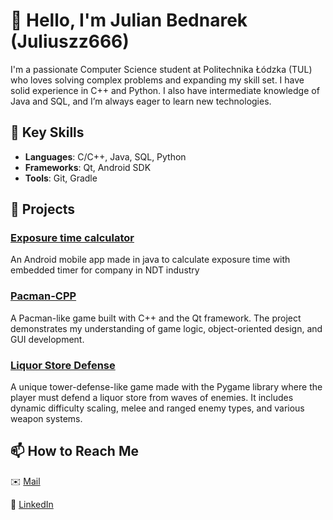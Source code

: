 # 👋 Hello, I'm Julian Bednarek (Juliuszz666)

I'm a passionate Computer Science student at Politechnika Łódzka (TUL) who loves solving complex problems and expanding my skill set. I have solid experience in C++ and Python. I also have intermediate knowledge of Java and SQL, and I’m always eager to learn new technologies.

## 🌟 Key Skills

- **Languages**: C/C++, Java, SQL, Python
- **Frameworks**: Qt, Android SDK
- **Tools**: Git, Gradle

## 🔧 Projects

### [Exposure time calculator](https://github.com/julian-bednarek/LBNIWKalkulator)
An Android mobile app made in java to calculate exposure time with embedded timer for company in NDT industry

### [Pacman-CPP](https://github.com/julian-bednarek/Pacman-CPP)  
A Pacman-like game built with C++ and the Qt framework. The project demonstrates my understanding of game logic, object-oriented design, and GUI development.

### [Liquor Store Defense](https://github.com/julian-bednarek/LiquorStoreDefense)  
A unique tower-defense-like game made with the Pygame library where the player must defend a liquor store from waves of enemies. It includes dynamic difficulty scaling, melee and ranged enemy types, and various weapon systems.

## 📫 How to Reach Me

✉️ [Mail](mailto:juliuszxxbednarek@gmail.com)

🔗 [LinkedIn](https://www.linkedin.com/in/julian-bednarek-04874824a/)
